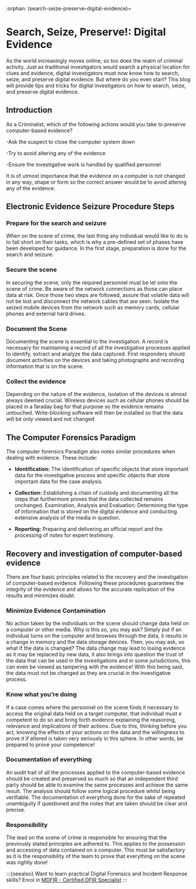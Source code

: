:orphan:
(search-seize-preserve-digital-evidence)=
# Search, Seize, Preserve!: Digital Evidence
  
As the world increasingly moves online, so too does the realm of criminal activity. Just as traditional investigators would search a physical location for clues and evidence, digital investigators must now know how to search, seize, and preserve digital evidence. But where do you even start? This blog will provide tips and tricks for digital investigators on how to search, seize, and preserve digital evidence.

## Introduction

As a Criminalist, which of the following actions would you take to preserve computer-based evidence? 

-Ask the suspect to close the computer system down

-Try to avoid altering any of the evidence

-Ensure the investigative work is handled by qualified personnel

It is of utmost importance that the evidence on a computer is not changed in any way, shape or form so the correct answer would be to avoid altering any of the evidence.
	 
## Electronic Evidence Seizure Procedure Steps

### Prepare for the search and seizure

When on the scene of crime, the last thing any individual would like to do is to fall short on their tasks, which is why a pre-defined set of phases have been developed for guidance. In the first stage, preparation is done for the search and seizure.

### Secure the scene

In securing the scene, only the required personnel must be let onto the scene of crime. Be aware of the network connections as those can place data at risk. Once those two steps are followed, assure that volatile data will not be lost and disconnect the network cables that are seen. Isolate the seized mobile devices from the network such as memory cards, cellular phones and external hard drives.

### Document the Scene

Documenting the scene is essential to the investigation. A record is necessary for maintaining a record of all the investigative processes applied to identify, extract and analyze the data captured. First responders should document activities on the devices and taking photographs and recording information that is on the scene.

### Collect the evidence

Depending on the nature of the evidence, isolation of the devices is almost always deemed crucial. Wireless devices such as cellular phones should be placed in a faraday bag for that purpose so the evidence remains untouched. Write-blocking software will then be installed so that the data will be only viewed and not changed

## The Computer Forensics Paradigm

The computer forensics Paradigm also notes similar procedures when dealing with evidence. These include:

- **Identification:** The identification of specific objects that store important data for the investigative process and specific objects that store important data for the case analysis.
  
- **Collection:** Establishing a chain of custody and documenting all the steps that furthermore proves that the data collected remains unchanged.
Examination, Analysis and Evaluation: Determining the type of information that is stored on the digital evidence and conducting extensive analysis of the media in question.

- **Reporting:** Preparing and delivering an official report and the processing of notes for expert testimony.

## Recovery and investigation of computer-based evidence

There are four basic principles related to the recovery and the investigation of computer-based evidence. Following these procedures guarantees the integrity of the evidence and allows for the accurate replication of the results and minimizes doubt.

### Minimize Evidence Contamination

No action taken by the individuals on the scene should change data held on a computer or other media. Why is this so, you may ask? Simply put if an individual turns on the computer and browses through the data, it results in a change in memory and the data storage devices. Then, you may ask, so what if the data is changed? The data change may lead to losing evidence as it may be replaced by new data, it also brings into question the trust of the data that can be used in the investigations and in some jurisdictions, this can even be viewed as tampering with the evidence! With this being said, the data must not be changed as they are crucial in the investigative process. 

### Know what you’re doing

If a case comes where the personnel on the scene finds it necessary to access the original data held on a target computer, that individual must e competent to do so and bring forth evidence explaining the reasoning, relevance and implications of their actions. Due to this, thinking before you act, knowing the effects of your actions on the data and the willingness to prove it if altered is taken very seriously in this sphere. In other words, be prepared to prove your competence!

### Documentation of everything

An audit trail of all the processes applied to the computer-based evidence should be created and preserved so much so that an independent third party should be able to examine the same processes and achieve the same result. The analysis should follow some logical procedure whilst being verifiable. The documentation of everything done for the sake of repeated unambiguity if questioned and the notes that are taken should be clear and precise. 

### Responsibility

The lead on the scene of crime is responsible for ensuring that the previously stated principles are adhered to. This applies to the possession and accessing of data contained on a computer. This must be satisfactory as it is the responsibility of the team to prove that everything on the scene was rightly done!

:::{seealso}
Want to learn practical Digital Forensics and Incident Response skills? Enrol in [MDFIR - Certified DFIR Specialist](https://www.mosse-institute.com/certifications/mdfir-certified-dfir-specialist.html)
:::